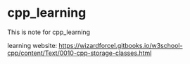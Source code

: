 # cpp_learning
This is note for cpp_learning

learning website: https://wizardforcel.gitbooks.io/w3school-cpp/content/Text/0010-cpp-storage-classes.html